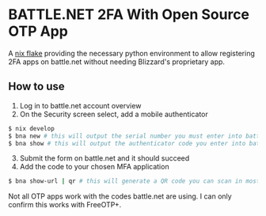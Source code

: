 # BATTLE.NET 2FA With Open Source OTP App

A [nix flake](https://nixos.org/manual/nix/stable/command-ref/new-cli/nix3-flake.html) providing the necessary python environment to allow registering 2FA apps on 
battle.net without needing Blizzard's proprietary app.

## How to use

1. Log in to battle.net account overview
2. On the Security screen select, add a mobile authenticator

```bash
$ nix develop
$ bna new # this will output the serial number you must enter into battle.net
$ bna show # this will output the authenticator code you enter into battle.net
```

3. Submit the form on battle.net and it should succeed
4. Add the code to your chosen MFA application

```bash
$ bna show-url | qr # this will generate a QR code you can scan in most OTP apps
```

Not all OTP apps work with the codes battle.net are using. I can only confirm this works with FreeOTP+.
